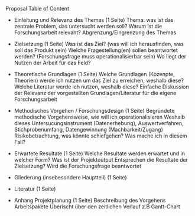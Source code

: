 Proposal Table of Content

- Einleitung und Relevanz des Themas (1 Seite)
Thema: was ist das zentrale Problem, das untersucht werden soll?
Warum ist die Forschungsarbeit relevant?
Abgrenzung/Eingrenzung des Themas

- Zielsetzung (1 Seite)
Was ist das Ziel? (was will ich herausfinden, was soll das Produkt sein)
Welche Fragestellung(en) sollen beantwortet werden? (Forschungsfrage muss operationalisierbar sein)
Wo liegt der Nutzen der Arbeit für das Feld?

- Theoretische Grundlagen (1 Seite)
Welche Grundlagen (Kozenpte, Theorien) werde ich nutzen um das Ziel zu erreichen, weshalb diese?
Welche Literatur werde ich nutzen, weshalb diese?
Einfache Diskussion der Relevanz der vorgestellten Grundlagen/Literatur für die eigene Forschungsarbeit

- Methodisches Vorgehen / Forschungsdesign (1 Seite)
Begründete methodische Vorgehensweise, wie will ich operationalisieren
Weshalb dieses Untersucungsinstrument (Datenerhebung), Auswertverfahren, Stichprobenumfang, Datengewinnung (Machbarkeit/Zugang)
Risikobetrachtung, was könnte schiefgehen? Was mache ich in diesem Fall?

- Erwartete Resultate (1 Seite)
Welche Resultate werden erwartet und in welcher Form?
Was ist der Projektoutput
Entsprechen die Resultate der Zielsetzung?
Wird die Forschungsfrage beantwortet

- Gliederung (insebesondere Hauptteil) (1 Seite)

- Literatur (1 Seite)

- Anhang Projektplanung (1 Seite)
Beschreibung des Vorgehens
Arbeitspakete
Überischt über den zeitlichen Verlauf
z.B Gantt-Chart